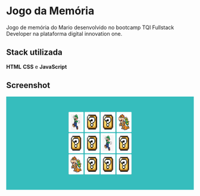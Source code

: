 # Jogo da Memória

Jogo de memória do Mario desenvolvido no bootcamp TQI Fullstack Developer na plataforma digital innovation one.


## Stack utilizada

**HTML** **CSS** e **JavaScript**



## Screenshot

![App Screenshot](https://github.com/WalisonMiranda/DIO-Jogo-da-Memoria/blob/206b6d9faafeb8d90cd8769218aad28f493d0170/jogo-da-memoria.png)

